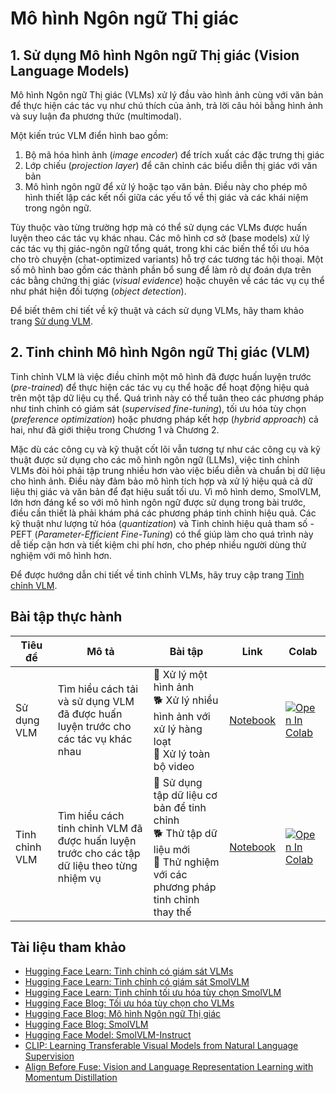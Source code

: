 # Mô hình Ngôn ngữ Thị giác

## 1. Sử dụng Mô hình Ngôn ngữ Thị giác (Vision Language Models)

Mô hình Ngôn ngữ Thị giác (VLMs) xử lý đầu vào hình ảnh cùng với văn bản để thực hiện các tác vụ như chú thích của ảnh, trả lời câu hỏi bằng hình ảnh và suy luận đa phương thức (multimodal).

Một kiến trúc VLM điển hình bao gồm:
1. Bộ mã hóa hình ảnh (*image encoder*) để trích xuất các đặc trưng thị giác
2. Lớp chiếu (*projection layer*) để căn chỉnh các biểu diễn thị giác với văn bản
3. Mô hình ngôn ngữ để xử lý hoặc tạo văn bản. Điều này cho phép mô hình thiết lập các kết nối giữa các yếu tố về thị giác và các khái niệm trong ngôn ngữ.

Tùy thuộc vào từng trường hợp mà có thể sử dụng các VLMs được huấn luyện theo các tác vụ khác nhau. Các mô hình cơ sở (base models) xử lý các tác vụ thị giác-ngôn ngữ tổng quát, trong khi các biến thể tối ưu hóa cho trò chuyện (chat-optimized variants) hỗ trợ các tương tác hội thoại. Một số mô hình bao gồm các thành phần bổ sung để làm rõ dự đoán dựa trên các bằng chứng thị giác (*visual evidence*) hoặc chuyên về các tác vụ cụ thể như phát hiện đối tượng (*object detection*).

Để biết thêm chi tiết về kỹ thuật và cách sử dụng VLMs, hãy tham khảo trang [Sử dụng VLM](./vlm_usage.md).

## 2. Tinh chỉnh Mô hình Ngôn ngữ Thị giác (VLM)

Tinh chỉnh VLM là việc điều chỉnh một mô hình đã được huấn luyện trước (*pre-trained*) để thực hiện các tác vụ cụ thể hoặc để hoạt động hiệu quả trên một tập dữ liệu cụ thể. Quá trình này có thể tuân theo các phương pháp như tinh chỉnh có giám sát (*supervised fine-tuning*), tối ưu hóa tùy chọn (*preference optimization*) hoặc phương pháp kết hợp (*hybrid approach*) cả hai, như đã giới thiệu trong Chương 1 và Chương 2.

Mặc dù các công cụ và kỹ thuật cốt lõi vẫn tương tự như các công cụ và kỹ thuật được sử dụng cho các mô hình ngôn ngữ (LLMs), việc tinh chỉnh VLMs đòi hỏi phải tập trung nhiều hơn vào việc biểu diễn và chuẩn bị dữ liệu cho hình ảnh. Điều này đảm bảo mô hình tích hợp và xử lý hiệu quả cả dữ liệu thị giác và văn bản để đạt hiệu suất tối ưu. Vì mô hình demo, SmolVLM, lớn hơn đáng kể so với mô hình ngôn ngữ được sử dụng trong bài trước, điều cần thiết là phải khám phá các phương pháp tinh chỉnh hiệu quả. Các kỹ thuật như lượng tử hóa (*quantization*) và Tinh chỉnh hiệu quả tham số - PEFT (*Parameter-Efficient Fine-Tuning*) có thể giúp làm cho quá trình này dễ tiếp cận hơn và tiết kiệm chi phí hơn, cho phép nhiều người dùng thử nghiệm với mô hình hơn.

Để được hướng dẫn chi tiết về tinh chỉnh VLMs, hãy truy cập trang [Tinh chỉnh VLM](./vlm_finetuning.md).

## Bài tập thực hành

| Tiêu đề | Mô tả | Bài tập | Link | Colab |
|-------|-------------|----------|------|-------|
| Sử dụng VLM | Tìm hiểu cách tải và sử dụng VLM đã được huấn luyện trước cho các tác vụ khác nhau | 🐢 Xử lý một hình ảnh<br>🐕 Xử lý nhiều hình ảnh với xử lý hàng loạt <br>🦁 Xử lý toàn bộ video| [Notebook](./notebooks/vlm_usage_sample.ipynb) | <a target="_blank" href="https://colab.research.google.com/github/huggingface/smol-course/blob/main/5_vision_language_models/notebooks/vlm_usage_sample.ipynb"><img src="https://colab.research.google.com/assets/colab-badge.svg" alt="Open In Colab"/></a> |
| Tinh chỉnh VLM | Tìm hiểu cách tinh chỉnh VLM đã được huấn luyện trước cho các tập dữ liệu theo từng nhiệm vụ | 🐢 Sử dụng tập dữ liệu cơ bản để tinh chỉnh<br>🐕 Thử tập dữ liệu mới<br>🦁 Thử nghiệm với các phương pháp tinh chỉnh thay thế | [Notebook](./notebooks/vlm_sft_sample.ipynb)| <a target="_blank" href="https://colab.research.google.com/github/huggingface/smol-course/blob/main/5_vision_language_models/notebooks/vlm_sft_sample.ipynb"><img src="https://colab.research.google.com/assets/colab-badge.svg" alt="Open In Colab"/></a> |

## Tài liệu tham khảo

- [Hugging Face Learn: Tinh chỉnh có giám sát VLMs](https://huggingface.co/learn/cookbook/fine_tuning_vlm_trl)
- [Hugging Face Learn: Tinh chỉnh có giám sát SmolVLM](https://huggingface.co/learn/cookbook/fine_tuning_smol_vlm_sft_trl)
- [Hugging Face Learn: Tinh chỉnh tối ưu hóa tùy chọn SmolVLM](https://huggingface.co/learn/cookbook/fine_tuning_vlm_dpo_smolvlm_instruct)
- [Hugging Face Blog: Tối ưu hóa tùy chọn cho VLMs](https://huggingface.co/blog/dpo_vlm)
- [Hugging Face Blog: Mô hình Ngôn ngữ Thị giác](https://huggingface.co/blog/vlms)
- [Hugging Face Blog: SmolVLM](https://huggingface.co/blog/smolvlm)
- [Hugging Face Model: SmolVLM-Instruct](https://huggingface.co/HuggingFaceTB/SmolVLM-Instruct)
- [CLIP: Learning Transferable Visual Models from Natural Language Supervision](https://arxiv.org/abs/2103.00020)
- [Align Before Fuse: Vision and Language Representation Learning with Momentum Distillation](https://arxiv.org/abs/2107.07651)
